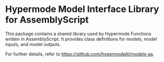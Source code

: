 <!-- This readme will display with the package on npmjs.com. -->

# Hypermode Model Interface Library for AssemblyScript

This package contains a shared library used by Hypermode Functions written in AssemblyScript.
It provides class definitions for models, model inputs, and model outputs.

For further details, refer to https://github.com/hypermodeAI/models-as.
